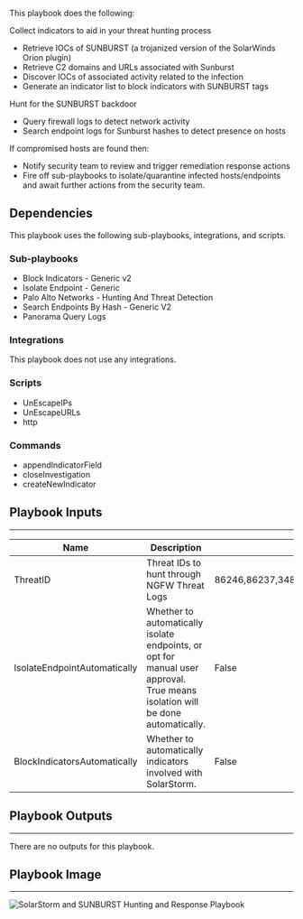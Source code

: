 This playbook does the following:

Collect indicators to aid in your threat hunting process

- Retrieve IOCs of SUNBURST (a trojanized version of the SolarWinds Orion plugin)
- Retrieve C2 domains and URLs associated with Sunburst
- Discover IOCs of associated activity related to the infection
- Generate an indicator list to block indicators with SUNBURST tags

Hunt for the SUNBURST backdoor

- Query firewall logs to detect network activity
- Search endpoint logs for Sunburst hashes to detect presence on hosts

If compromised hosts are found then:

- Notify security team to review and trigger remediation response actions
- Fire off sub-playbooks to isolate/quarantine infected hosts/endpoints and await further actions from the security team.

## Dependencies
This playbook uses the following sub-playbooks, integrations, and scripts.

### Sub-playbooks
* Block Indicators - Generic v2
* Isolate Endpoint - Generic
* Palo Alto Networks - Hunting And Threat Detection
* Search Endpoints By Hash - Generic V2
* Panorama Query Logs

### Integrations
This playbook does not use any integrations.

### Scripts
* UnEscapeIPs
* UnEscapeURLs
* http

### Commands
* appendIndicatorField
* closeInvestigation
* createNewIndicator

## Playbook Inputs
---

| **Name** | **Description** | **Default Value** | **Required** |
| --- | --- | --- | --- |
| ThreatID | Threat IDs to hunt through NGFW Threat Logs | 86246,86237,34801,39934,58049,38399,55378,37582,36709,37781,38388,56269 | Optional |
| IsolateEndpointAutomatically | Whether to automatically isolate endpoints, or opt for manual user approval. True means isolation will be done automatically. | False | Optional |
| BlockIndicatorsAutomatically | Whether to automatically indicators involved with SolarStorm. | False | Optional |

## Playbook Outputs
---
There are no outputs for this playbook.

## Playbook Image
---
![SolarStorm and SUNBURST Hunting and Response Playbook](../../doc_files/SolarStorm_and_SUNBURST_Hunting_and_Response_Playbook.png/n)